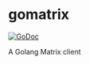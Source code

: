 # gomatrix
[![GoDoc](https://godoc.org/github.com/matrix-org/gomatrix?status.svg)](https://godoc.org/github.com/matrix-org/gomatrix)

A Golang Matrix client
